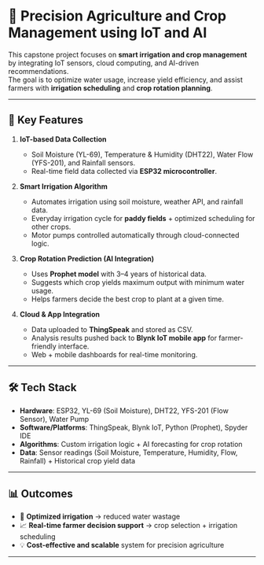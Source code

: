 # 🌱 Precision Agriculture and Crop Management using IoT and AI  

This capstone project focuses on **smart irrigation and crop management** by integrating IoT sensors, cloud computing, and AI-driven recommendations.  
The goal is to optimize water usage, increase yield efficiency, and assist farmers with **irrigation scheduling** and **crop rotation planning**.  

---

## 🚀 Key Features  
1. **IoT-based Data Collection**  
   - Soil Moisture (YL-69), Temperature & Humidity (DHT22), Water Flow (YFS-201), and Rainfall sensors.  
   - Real-time field data collected via **ESP32 microcontroller**.  

2. **Smart Irrigation Algorithm**  
   - Automates irrigation using soil moisture, weather API, and rainfall data.  
   - Everyday irrigation cycle for **paddy fields** + optimized scheduling for other crops.  
   - Motor pumps controlled automatically through cloud-connected logic.  

3. **Crop Rotation Prediction (AI Integration)**  
   - Uses **Prophet model** with 3–4 years of historical data.  
   - Suggests which crop yields maximum output with minimum water usage.  
   - Helps farmers decide the best crop to plant at a given time.  

4. **Cloud & App Integration**  
   - Data uploaded to **ThingSpeak** and stored as CSV.  
   - Analysis results pushed back to **Blynk IoT mobile app** for farmer-friendly interface.  
   - Web + mobile dashboards for real-time monitoring.  

---

## 🛠️ Tech Stack  
- **Hardware**: ESP32, YL-69 (Soil Moisture), DHT22, YFS-201 (Flow Sensor), Water Pump  
- **Software/Platforms**: ThingSpeak, Blynk IoT, Python (Prophet), Spyder IDE  
- **Algorithms**: Custom irrigation logic + AI forecasting for crop rotation  
- **Data**: Sensor readings (Soil Moisture, Temperature, Humidity, Flow, Rainfall) + Historical crop yield data  

---

## 📊 Outcomes  
- 🌾 **Optimized irrigation** → reduced water wastage  
- 📈 **Real-time farmer decision support** → crop selection + irrigation scheduling  
- 💡 **Cost-effective and scalable** system for precision agriculture  

---
